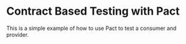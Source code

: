 # Contract Based Testing with Pact

This is a simple example of how to use Pact to test a consumer and provider.
